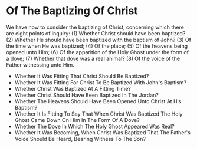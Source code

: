 # Of The Baptizing Of Christ

We have now to consider the baptizing of Christ, concerning which there are eight points of inquiry:
(1) Whether Christ should have been baptized?
(2) Whether He should have been baptized with the baptism of John?
(3) Of the time when He was baptized;
(4) Of the place;
(5) Of the heavens being opened unto Him;
(6) Of the apparition of the Holy Ghost under the form of a dove;
(7) Whether that dove was a real animal?
(8) Of the voice of the Father witnessing unto Him.

* Whether It Was Fitting That Christ Should Be Baptized?
* Whether It Was Fitting For Christ To Be Baptized With John's Baptism?
* Whether Christ Was Baptized At A Fitting Time?
* Whether Christ Should Have Been Baptized In The Jordan?
* Whether The Heavens Should Have Been Opened Unto Christ At His Baptism?
* Whether It Is Fitting To Say That When Christ Was Baptized The Holy Ghost Came Down On Him In The Form Of A Dove?
* Whether The Dove In Which The Holy Ghost Appeared Was Real?
* Whether It Was Becoming, When Christ Was Baptized That The Father's Voice Should Be Heard, Bearing Witness To The Son?